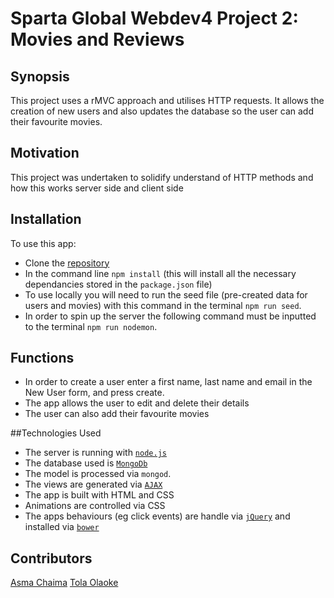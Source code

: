 # Sparta Global Webdev4 Project 2: Movies and Reviews

## Synopsis
This project uses a rMVC approach and utilises HTTP requests. It allows the creation of new users and also updates the database so the user can add their favourite movies.


## Motivation

This project was undertaken to solidify understand of HTTP methods and how this works server side and client side

## Installation

To use this app:
* Clone the [repository](https://github.com/tolaoke/sg-project-2.git)
* In the command line `npm install` (this will install all the necessary dependancies stored in the `package.json` file)
* To use locally you will need to run the seed file (pre-created data for users and movies) with this command in the terminal `npm run seed`.
* In order to spin up the server the following command must be inputted to the terminal `npm run nodemon`.

## Functions
* In order to create a user enter a first name, last name and email in the New User form, and press create.
* The app allows the user to edit and delete their details
* The user can also add their favourite movies

##Technologies Used
* The server is running with [`node.js`](https://nodejs.org/en/)
* The database used is [`MongoDb`](https://www.mongodb.com/)
* The model is processed via `mongod`.
* The views are generated via [`AJAX`](https://developer.mozilla.org/en-US/docs/AJAX)
* The app is built with HTML and CSS
* Animations are controlled via CSS
* The apps behaviours (eg click events) are handle via [`jQuery`](https://jquery.com/) and installed via [`bower`](https://bower.io/)

## Contributors

[Asma Chaima](https://github.com/achaima)
[Tola Olaoke](https://github.com/tolaoke)
